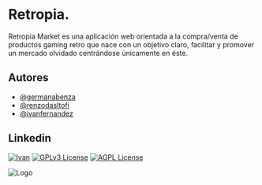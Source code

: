 # Retropia.

Retropia Market es una aplicación web orientada a la compra/venta de productos gaming retro que nace con un
objetivo claro, facilitar y promover un mercado olvidado centrándose únicamente en éste.

## Autores

- [@germanabenza](https://www.github.com/gaber95)
- [@renzodasltofi](https://www.github.com/RenzoDastolfi)
- [@ivanfernandez](https://www.github.com/ivan-gal)

## Linkedin

[![Ivan](http://img.shields.io/badge/Ivan-Fernandez-orange?style=for-the-badge&logo=linkedin)](https://www.linkedin.com/in/ivanfernandezlopez/)
[![GPLv3 License](http://img.shields.io/badge/Renzo-D'Astolfi-orange?style=for-the-badge&logo=linkedin)](https://www.linkedin.com/in/germanabenza/)
[![AGPL License](http://img.shields.io/badge/German-Abenza-orange?style=for-the-badge&logo=linkedin)](https://www.linkedin.com/in/renzo-dastolfi/)

![Logo](https://i.ibb.co/dG2kzqy/logo.png)

